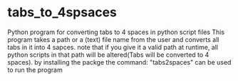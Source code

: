 # tabs_to_4spsaces
Python program for converting tabs to 4 spaces in python script files
This program takes a path or a (text) file name from the user and converts all tabs in it into 4 sapces.
note that if you give it a valid path at runtime, all python scripts in that path will be altered(Tabs will be converted to 4 spaces).
by installing the packge the command: "tabs2spaces" can be used to run the program
